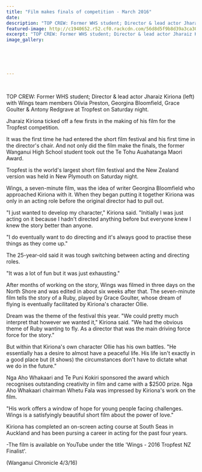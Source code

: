 ```yaml
---
title: "Film makes finals of competition - March 2016"
date: 
description: "TOP CREW: Former WHS student; Director & lead actor Jharaiz Kiriona (left) with Wings team members Olivia Preston, Georgina Bloomfield, Grace Goulter & Antony Redgrave at Tropfest on Saturday night."
featured-image: http://c1940652.r52.cf0.rackcdn.com/56d8d5f9b8d39a3ca3000eaa/Jharaiz-Kiriona-film-makes-finals-of-comp.-former-WHS-student.jpg
excerpt: "TOP CREW: Former WHS student; Director & lead actor Jharaiz Kiriona (left) with Wings team members Olivia Preston, Georgina Bloomfield, Grace Goulter & Antony Redgrave at Tropfest on Saturday night."
image_gallery:
    
    
    
    
    
---
```


<p>&nbsp;</p>
<p>TOP CREW: Former WHS student; Director &amp; lead actor Jharaiz Kiriona (left) with Wings team members Olivia Preston, Georgina Bloomfield, Grace Goulter &amp; Antony Redgrave at Tropfest on Saturday night.</p>
<p>Jharaiz Kiriona ticked off a few firsts in the making of his film for the Tropfest competition.</p>
<p>It was the first time he had entered the short film festival and his first time in the director's chair. And not only did the film make the finals, the former Wanganui High School student took out the Te Tohu Auahatanga Maori Award.</p>
<p>Tropfest is the world's largest short film festival and the New Zealand version was held in New Plymouth on Saturday night.</p>
<p>Wings, a seven-minute film, was the idea of writer Georgina Bloomfield who approached Kiriona with it. When they began putting it together Kiriona was only in an acting role before the original director had to pull out.</p>
<p>"I just wanted to develop my character," Kiriona said. "Initially I was just acting on it because I hadn't directed anything before but everyone knew I knew the story better than anyone.</p>
<p>"I do eventually want to do directing and it's always good to practise these things as they come up."</p>
<p>The 25-year-old said it was tough switching between acting and directing roles.</p>
<p>"It was a lot of fun but it was just exhausting."</p>
<p>After months of working on the story, Wings was filmed in three days on the North Shore and was edited in about six weeks after that. The seven-minute film tells the story of a Ruby, played by Grace Goulter, whose dream of flying is eventually facilitated by Kiriona's character Ollie.</p>
<p>Dream was the theme of the festival this year. "We could pretty much interpret that however we wanted it," Kiriona said. "We had the obvious theme of Ruby wanting to fly. As a director that was the main driving force force for the story."</p>
<p>But within that Kiriona's own character Ollie has his own battles. "He essentially has a desire to almost have a peaceful life. His life isn't exactly in a good place but (it shows) the circumstances don't have to dictate what we do in the future."</p>
<p>Nga Aho Whakaari and Te Puni Kokiri sponsored the award which recognises outstanding creativity in film and came with a $2500 prize. Nga Aho Whakaari chairman Whetu Fala was impressed by Kiriona's work on the film.</p>
<p>"His work offers a window of hope for young people facing challenges. Wings is a satisfyingly beautiful short film about the power of love."</p>
<p>Kiriona has completed an on-screen acting course at South Seas in Auckland and has been pursing a career in acting for the past four years.</p>
<p>-The film is available on YouTube under the title 'Wings - 2016 Tropfest NZ Finalist'.</p>
<p>(Wanganui Chronicle 4/3/16)</p>

